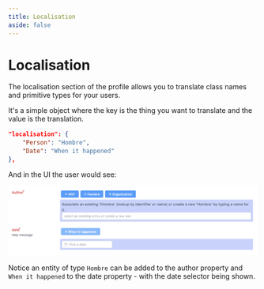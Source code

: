 ```yaml
---
title: Localisation
aside: false
---
```


# Localisation

The localisation section of the profile allows you to translate class names and primitive types for
your users.

It's a simple object where the key is the thing you want to translate and the value is the
translation.

```JSON
"localisation": {
    "Person": "Hombre",
    "Date": "When it happened"
},
```

And in the UI the user would see:

![with localisation](./images/localisation.png)

Notice an entity of type `Hombre` can be added to the author property and `When it happened` to the
date property - with the date selector being shown.
